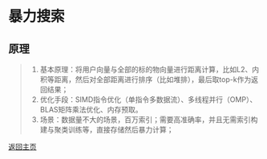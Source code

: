 # 暴力搜索

## 原理
> 1. 基本原理：将用户向量与全部的标的物向量进行距离计算，比如L2、内积等距离，然后对全部距离进行排序（比如堆排），最后取top-k作为返回结果；
> 2. 优化手段：SIMD指令优化（单指令多数据流）、多线程并行（OMP）、BLAS矩阵乘法优化、内存预取。
> 3. 场景：数据量不大的场景，百万索引；需要高准确率，并且无需索引构建与聚类训练等，直接存储然后暴力计算；



[返回主页](../../README.md)

